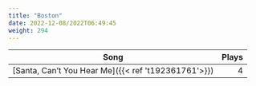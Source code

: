 ```yaml
---
title: "Boston"
date: 2022-12-08/2022T06:49:45
weight: 294
---
```




 Song | Plays 
----- | -----:
[Santa, Can’t You Hear Me]({{< ref 't192361761'>}}) | 4
